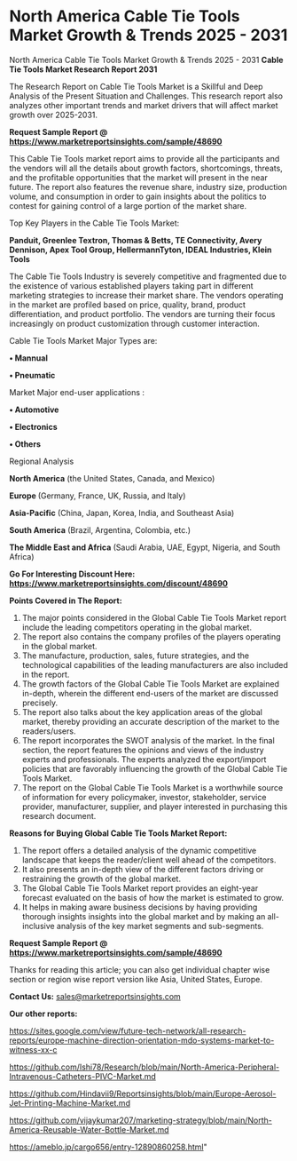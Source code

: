 # North America Cable Tie Tools Market Growth & Trends 2025 - 2031
 North America Cable Tie Tools Market Growth & Trends 2025 - 2031
<strong>Cable Tie Tools Market Research Report 2031</strong>

The Research Report on Cable Tie Tools Market is a Skillful and Deep Analysis of the Present Situation and Challenges. This research report also analyzes other important trends and market drivers that will affect market growth over 2025-2031.

<strong>Request Sample Report @ <a href=https://www.marketreportsinsights.com/sample/48690>https://www.marketreportsinsights.com/sample/48690</a></strong>

This Cable Tie Tools market report aims to provide all the participants and the vendors will all the details about growth factors, shortcomings, threats, and the profitable opportunities that the market will present in the near future. The report also features the revenue share, industry size, production volume, and consumption in order to gain insights about the politics to contest for gaining control of a large portion of the market share.

Top Key Players in the Cable Tie Tools Market:

<strong>Panduit, Greenlee Textron, Thomas & Betts, TE Connectivity, Avery Dennison, Apex Tool Group, HellermannTyton, IDEAL Industries, Klein Tools</strong>

The Cable Tie Tools Industry is severely competitive and fragmented due to the existence of various established players taking part in different marketing strategies to increase their market share. The vendors operating in the market are profiled based on price, quality, brand, product differentiation, and product portfolio. The vendors are turning their focus increasingly on product customization through customer interaction.

Cable Tie Tools Market Major Types are:

<strong>•  Mannual

•  Pneumatic</strong>

Market Major end-user applications :

<strong>•  Automotive

•  Electronics

•  Others</strong>

Regional Analysis

</u><strong><b>North America</b></strong> (the United States, Canada, and Mexico)

<strong><b>Europe </b></strong>(Germany, France, UK, Russia, and Italy)

<strong><b>Asia-Pacific</b></strong> (China, Japan, Korea, India, and Southeast Asia)

<strong><b>South America</b></strong> (Brazil, Argentina, Colombia, etc.)

<strong><b>The Middle East and Africa</b></strong> (Saudi Arabia, UAE, Egypt, Nigeria, and South Africa)

<strong>Go For Interesting Discount Here: <a href=https://www.marketreportsinsights.com/discount/48690>https://www.marketreportsinsights.com/discount/48690</a></strong>

<strong>Points Covered in The Report:</strong>
<ol>
  <li>The major points considered in the Global Cable Tie Tools Market report include the leading competitors operating in the global market.</li>
  <li>The report also contains the company profiles of the players operating in the global market.</li>
  <li>The manufacture, production, sales, future strategies, and the technological capabilities of the leading manufacturers are also included in the report.</li>
  <li>The growth factors of the Global Cable Tie Tools Market are explained in-depth, wherein the different end-users of the market are discussed precisely.</li>
  <li>The report also talks about the key application areas of the global market, thereby providing an accurate description of the market to the readers/users.</li>
  <li>The report incorporates the SWOT analysis of the market. In the final section, the report features the opinions and views of the industry experts and professionals. The experts analyzed the export/import policies that are favorably influencing the growth of the Global Cable Tie Tools Market.</li>
  <li>The report on the Global Cable Tie Tools Market is a worthwhile source of information for every policymaker, investor, stakeholder, service provider, manufacturer, supplier, and player interested in purchasing this research document.</li>
</ol>
<strong>Reasons for Buying Global Cable Tie Tools Market Report:</strong>

<ol>
  <li>The report offers a detailed analysis of the dynamic competitive landscape that keeps the reader/client well ahead of the competitors.</li>
  <li>It also presents an in-depth view of the different factors driving or restraining the growth of the global market.</li>
  <li>The Global Cable Tie Tools Market report provides an eight-year forecast evaluated on the basis of how the market is estimated to grow.</li>
  <li>It helps in making aware business decisions by having providing thorough insights insights into the global market and by making an all-inclusive analysis of the key market segments and sub-segments.</li>
</ol>
<strong>Request Sample Report @ <a href=https://www.marketreportsinsights.com/sample/48690>https://www.marketreportsinsights.com/sample/48690</a></strong>


Thanks for reading this article; you can also get individual chapter wise section or region wise report version like Asia, United States, Europe.

<strong>Contact Us:</strong>
sales@marketreportsinsights.com

<strong>Our other reports:</strong>

<a href=https://sites.google.com/view/future-tech-network/all-research-reports/europe-machine-direction-orientation-mdo-systems-market-to-witness-xx-c>https://sites.google.com/view/future-tech-network/all-research-reports/europe-machine-direction-orientation-mdo-systems-market-to-witness-xx-c</a>

<a href=https://github.com/Ishi78/Research/blob/main/North-America-Peripheral-Intravenous-Catheters-PIVC-Market.md>https://github.com/Ishi78/Research/blob/main/North-America-Peripheral-Intravenous-Catheters-PIVC-Market.md</a>

<a href=https://github.com/Hindavii9/Reportsinsights/blob/main/Europe-Aerosol-Jet-Printing-Machine-Market.md>https://github.com/Hindavii9/Reportsinsights/blob/main/Europe-Aerosol-Jet-Printing-Machine-Market.md</a>

<a href=https://github.com/vijaykumar207/marketing-strategy/blob/main/North-America-Reusable-Water-Bottle-Market.md>https://github.com/vijaykumar207/marketing-strategy/blob/main/North-America-Reusable-Water-Bottle-Market.md</a>

<a href=https://ameblo.jp/cargo656/entry-12890860258.html>https://ameblo.jp/cargo656/entry-12890860258.html</a>"
